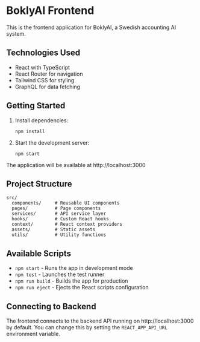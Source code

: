 # BoklyAI Frontend

This is the frontend application for BoklyAI, a Swedish accounting AI system.

## Technologies Used

- React with TypeScript
- React Router for navigation
- Tailwind CSS for styling
- GraphQL for data fetching

## Getting Started

1. Install dependencies:
   ```
   npm install
   ```

2. Start the development server:
   ```
   npm start
   ```

The application will be available at http://localhost:3000

## Project Structure

```
src/
  components/     # Reusable UI components
  pages/          # Page components
  services/       # API service layer
  hooks/          # Custom React hooks
  context/        # React context providers
  assets/         # Static assets
  utils/          # Utility functions
```

## Available Scripts

- `npm start` - Runs the app in development mode
- `npm test` - Launches the test runner
- `npm run build` - Builds the app for production
- `npm run eject` - Ejects the React scripts configuration

## Connecting to Backend

The frontend connects to the backend API running on http://localhost:3000 by default. You can change this by setting the `REACT_APP_API_URL` environment variable.